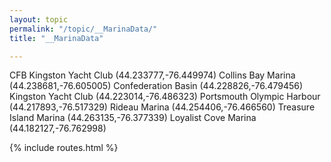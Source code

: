 ```yaml
---
layout: topic
permalink: "/topic/__MarinaData/"
title: "__MarinaData"

---
```


CFB Kingston Yacht Club (44.233777,-76.449974)
Collins Bay Marina (44.238681,-76.605005)
Confederation Basin (44.228826,-76.479456)
Kingston Yacht Club (44.223014,-76.486323)
Portsmouth Olympic Harbour (44.217893,-76.517329)
Rideau Marina (44.254406,-76.466560)
Treasure Island Marina (44.263135,-76.377339)
Loyalist Cove Marina (44.182127,-76.762998)

{% include routes.html %}
